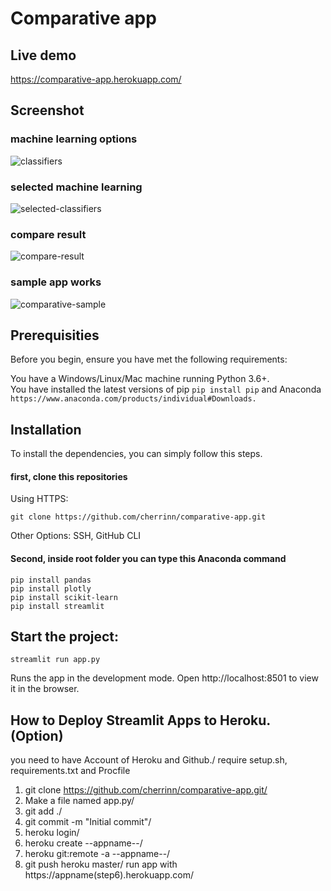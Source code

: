 # Comparative app
## Live demo
https://comparative-app.herokuapp.com/


## Screenshot
### machine learning options
![classifiers](https://user-images.githubusercontent.com/85073127/120878939-f72e7180-c5e9-11eb-8875-acad78fe8702.png)

### selected machine learning
![selected-classifiers](https://user-images.githubusercontent.com/85073127/120878949-11684f80-c5ea-11eb-830c-565c07289e77.png)

### compare result
![compare-result](https://user-images.githubusercontent.com/85073127/120878955-1b8a4e00-c5ea-11eb-88f0-92211585736e.png)

### sample app works
![comparative-sample](https://user-images.githubusercontent.com/85073127/120879149-88521800-c5eb-11eb-8f21-4bbdb5327bc2.gif)

## Prerequisities
Before you begin, ensure you have met the following requirements:

You have a Windows/Linux/Mac machine running Python 3.6+.\
You have installed the latest versions of pip ``
pip install pip ``
and Anaconda ``
https://www.anaconda.com/products/individual#Downloads.
``

## Installation
To install the dependencies, you can simply follow this steps.

#### first, clone this repositories
Using HTTPS:
```
git clone https://github.com/cherrinn/comparative-app.git
```
Other Options: SSH, GitHub CLI

#### Second, inside root folder you can type this Anaconda command
```
pip install pandas
pip install plotly
pip install scikit-learn
pip install streamlit
```

## Start the project:
```
streamlit run app.py
```
Runs the app in the development mode.
Open http://localhost:8501 to view it in the browser.

## How to Deploy Streamlit Apps to Heroku. (Option)
you need to have Account of Heroku and Github./
require setup.sh, requirements.txt and Procfile
1. git clone https://github.com/cherrinn/comparative-app.git/
2. Make a file named app.py/
3. git add ./
4. git commit -m "Initial commit"/
5. heroku login/
6. heroku create --appname--/
7. heroku git:remote -a --appname--/
8. git push heroku master/
run app with https://appname(step6).herokuapp.com/
